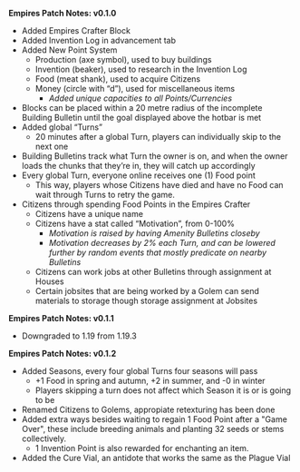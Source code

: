 __Empires Patch Notes: v0.1.0__
- Added Empires Crafter Block
- Added Invention Log in advancement tab
- Added New Point System
    - Production (axe symbol), used to buy buildings
    - Invention (beaker), used to research in the Invention Log
    - Food (meat shank), used to acquire Citizens
    - Money (circle with “d”), used for miscellaneous items
        - *Added unique capacities to all Points/Currencies*
- Blocks can be placed within a 20 metre radius of the incomplete Building Bulletin until the goal displayed above the hotbar is met
- Added global “Turns”
    - 20 minutes after a global Turn, players can individually skip to the next one
- Building Bulletins track what Turn the owner is on, and when the owner loads the chunks that they’re in, they will catch up accordingly
- Every global Turn, everyone online receives one (1) Food point
    - This way, players whose Citizens have died and have no Food can wait through Turns to retry the game.
- Citizens through spending Food Points in the Empires Crafter
    - Citizens have a unique name
    - Citizens have a stat called “Motivation”, from 0-100%
        - *Motivation is raised by having Amenity Bulletins closeby*
        - *Motivation decreases by 2% each Turn, and can be lowered further by random events that mostly predicate on nearby Bulletins*
    - Citizens can work jobs at other Bulletins through assignment at Houses
    - Certain jobsites that are being worked by a Golem can send materials to storage though storage assignment at Jobsites

__Empires Patch Notes: v0.1.1__
- Downgraded to 1.19 from 1.19.3

__Empires Patch Notes: v0.1.2__
- Added Seasons, every four global Turns four seasons will pass
    - +1 Food in spring and autumn, +2 in summer, and -0 in winter
    - Players skipping a turn does not affect which Season it is or is going to be
- Renamed Citizens to Golems, appropiate retexturing has been done
- Added extra ways besides waiting to regain 1 Food Point after a "Game Over", these include breeding animals and planting 32 seeds or stems collectively.
    - 1 Invention Point is also rewarded for enchanting an item.
- Added the Cure Vial, an antidote that works the same as the Plague Vial